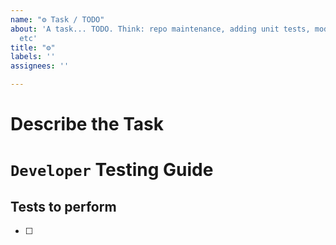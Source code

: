 ```yaml
---
name: "⚙️ Task / TODO"
about: 'A task... TODO. Think: repo maintenance, adding unit tests, modifying docstrings,
  etc'
title: "⚙️"
labels: ''
assignees: ''

---
```


# Describe the Task <!-- A clear and concise description of what the task is -->


# `Developer` Testing Guide
## Tests to perform <!-- Written in language for a `developer` to understand -->
 - [ ]

